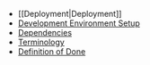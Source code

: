 * [[Deployment|Deployment]]
* [Development Environment Setup](wiki/Development-Environment-Setup)
* [Dependencies](wiki/Dependencies)
* [Terminology](wiki/Terminology)
* [Definition of Done](wiki/Definition-of-Done)